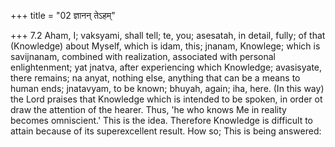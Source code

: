 +++
title = "02 ज्ञानन् तेऽहम्"

+++
7.2 Aham, I; vaksyami, shall tell; te, you; asesatah, in detail, fully;
of that (Knowledge) about Myself, which is idam, this; jnanam, Knowlege;
which is savijnanam, combined with realization, associated with personal
enlightenment; yat jnatva, after experiencing which Knowledge;
avasisyate, there remains; na anyat, nothing else, anything that can be
a means to human ends; jnatavyam, to be known; bhuyah, again; iha, here.
(In this way) the Lord praises that Knowledge which is intended to be
spoken, in order ot draw the attention of the hearer. Thus, 'he who
knows Me in reality becomes omniscient.' This is the idea. Therefore
Knowledge is difficult to attain because of its superexcellent result.
How so; This is being answered:
